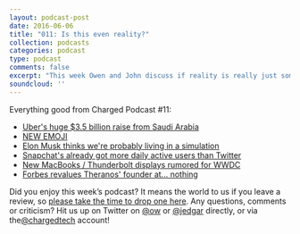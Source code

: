 ```yaml
---
layout: podcast-post
date: 2016-06-06
title: "011: Is this even reality?"
collection: podcasts
categories: podcast
type: podcast
comments: false
excerpt: "This week Owen and John discuss if reality is really just some big simulation, Uber's huge $3.5 billion raise from Saudi Arabia, a whole range of new emoji and how we're (still) obsessed with Snapchat."
soundcloud: ''
---
```

Everything good from Charged Podcast #11:
<ul>
 	<li><a href="http://www.bloomberg.com/news/articles/2016-06-01/uber-receives-3-5-billion-investment-from-saudi-wealth-fund">Uber's huge $3.5 billion raise from Saudi Arabia</a></li>
 	<li><a href="http://techcrunch.com/2016/06/02/selfie-shrug-rofl-face-palm-whiskey-clowns-and-more-among-new-emoji-arriving-in-june/">NEW EMOJI</a></li>
 	<li><a href="http://www.theverge.com/2016/6/2/11837874/elon-musk-says-odds-living-in-simulation">Elon Musk thinks we're probably living in a simulation</a></li>
 	<li><a href="http://www.bloomberg.com/news/articles/2016-06-02/snapchat-passes-twitter-in-daily-usage">Snapchat's already got more daily active users than Twitter</a></li>
 	<li><a href="http://9to5mac.com/2016/06/01/apple-readying-new-external-5k-display-as-current-model-goes-out-of-stock-may-feature-integrated-gpu/">New MacBooks / Thunderbolt displays rumored for WWDC</a></li>
 	<li><a href="http://www.forbes.com/sites/matthewherper/2016/06/01/from-4-5-billion-to-nothing-forbes-revises-estimated-net-worth-of-theranos-founder-elizabeth-holmes/#6701f8162f29">Forbes revalues Theranos' founder at... nothing</a></li>
</ul>
Did you enjoy this week’s podcast? It means the world to us if you leave a review, so <a href="https://itunes.apple.com/us/podcast/charged-tech-podcast/id1090693983?mt=2">please take the time to drop one here</a>. Any questions, comments or criticism? Hit us up on Twitter on <a href="http://twitter.com/ow">@ow</a> or <a href="http://twitter.com/jedgar">@jedgar</a> directly, or via the<a href="http://twitter.com/chargedtech">@chargedtech</a> account!